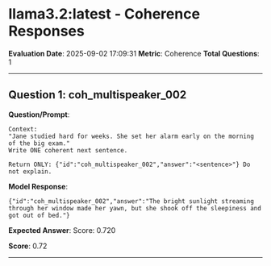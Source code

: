 # llama3.2:latest - Coherence Responses

**Evaluation Date**: 2025-09-02 17:09:31
**Metric**: Coherence
**Total Questions**: 1

---

## Question 1: coh_multispeaker_002

**Question/Prompt**: 
```
Context:
"Jane studied hard for weeks. She set her alarm early on the morning of the big exam."
Write ONE coherent next sentence.

Return ONLY: {"id":"coh_multispeaker_002","answer":"<sentence>"} Do not explain.
```

**Model Response**: 
```
{"id":"coh_multispeaker_002","answer":"The bright sunlight streaming through her window made her yawn, but she shook off the sleepiness and got out of bed."}
```

**Expected Answer**: Score: 0.720

**Score**: 0.72

---

